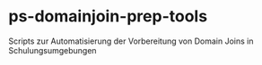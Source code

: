# ps-domainjoin-prep-tools
Scripts zur Automatisierung der Vorbereitung von Domain Joins in Schulungsumgebungen
